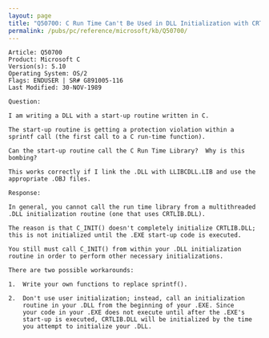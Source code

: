 ```yaml
---
layout: page
title: "Q50700: C Run Time Can't Be Used in DLL Initialization with CRTLIB.DLL"
permalink: /pubs/pc/reference/microsoft/kb/Q50700/
---
```


	Article: Q50700
	Product: Microsoft C
	Version(s): 5.10
	Operating System: OS/2
	Flags: ENDUSER | SR# G891005-116
	Last Modified: 30-NOV-1989
	
	Question:
	
	I am writing a DLL with a start-up routine written in C.
	
	The start-up routine is getting a protection violation within a
	sprintf call (the first call to a C run-time function).
	
	Can the start-up routine call the C Run Time Library?  Why is this
	bombing?
	
	This works correctly if I link the .DLL with LLIBCDLL.LIB and use the
	appropriate .OBJ files.
	
	Response:
	
	In general, you cannot call the run time library from a multithreaded
	.DLL initialization routine (one that uses CRTLIB.DLL).
	
	The reason is that C_INIT() doesn't completely initialize CRTLIB.DLL;
	this is not initialized until the .EXE start-up code is executed.
	
	You still must call C_INIT() from within your .DLL initialization
	routine in order to perform other necessary initializations.
	
	There are two possible workarounds:
	
	1.  Write your own functions to replace sprintf().
	
	2.  Don't use user initialization; instead, call an initialization
	    routine in your .DLL from the beginning of your .EXE. Since
	    your code in your .EXE does not execute until after the .EXE's
	    start-up is executed, CRTLIB.DLL will be initialized by the time
	    you attempt to initialize your .DLL.
